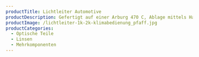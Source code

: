 ```yaml
---
productTitle: Lichtleiter Automotive
productDescription: Gefertigt auf einer Arburg 470 C, Ablage mittels Handling, 2K-Anwendung
productImage: /lichtleiter-1k-2k-klimabedienung_pfaff.jpg
productCategories:
  - Optische Teile
  - Linsen
  - Mehrkomponenten
---
```

